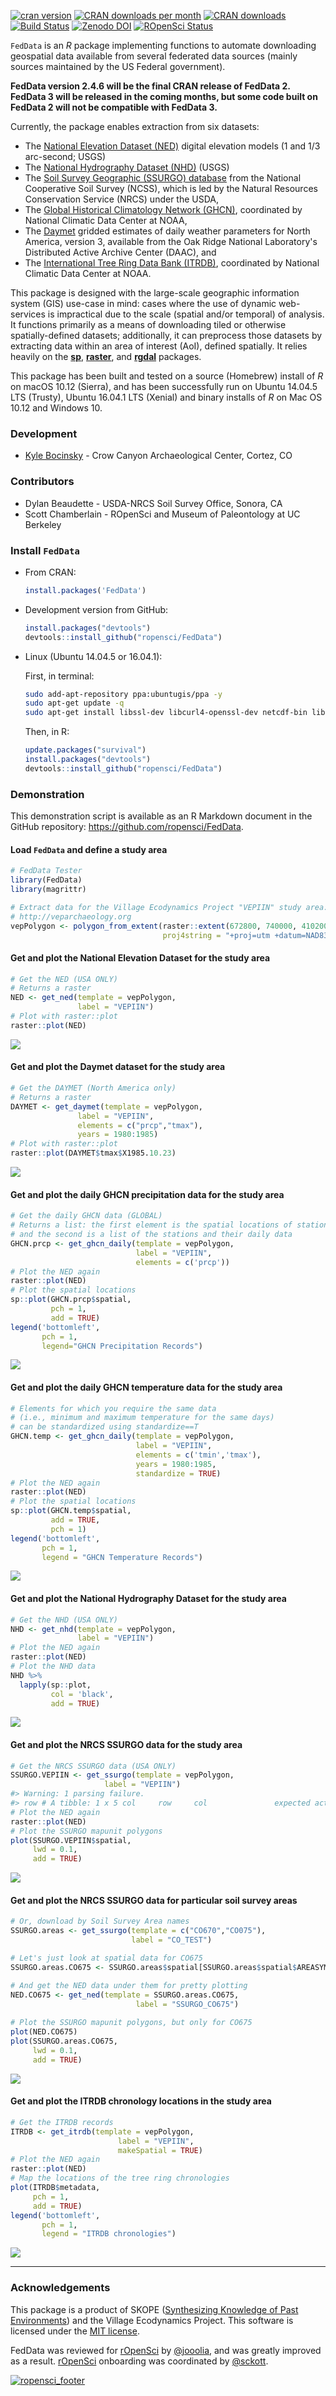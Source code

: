 
[![cran version](http://www.r-pkg.org/badges/version/FedData)](https://cran.r-project.org/package=FedData) [![CRAN downloads per month](http://cranlogs.r-pkg.org/badges/FedData)](https://github.com/metacran/cranlogs.app) [![CRAN downloads](http://cranlogs.r-pkg.org/badges/grand-total/FedData)](https://github.com/metacran/cranlogs.app) [![Build Status](https://api.travis-ci.org/ropensci/FedData.png)](https://travis-ci.org/ropensci/FedData) <!-- [![Coverage Status](https://img.shields.io/codecov/c/github/ropensci/FedData/master.svg)](https://codecov.io/github/ropensci/FedData?branch=master) --> [![Zenodo DOI](https://zenodo.org/badge/23774237.svg)](https://zenodo.org/badge/latestdoi/23774237) [![ROpenSci Status](https://ropensci.org/badges/13_status.svg)](https://github.com/ropensci/onboarding/issues/13)

`FedData` is an *R* package implementing functions to automate downloading geospatial data available from several federated data sources (mainly sources maintained by the US Federal government).

**FedData version 2.4.6 will be the final CRAN release of FedData 2. FedData 3 will be released in the coming months, but some code built on FedData 2 will not be compatible with FedData 3.**

Currently, the package enables extraction from six datasets:

-   The [National Elevation Dataset (NED)](http://ned.usgs.gov) digital elevation models (1 and 1/3 arc-second; USGS)
-   The [National Hydrography Dataset (NHD)](http://nhd.usgs.gov) (USGS)
-   The [Soil Survey Geographic (SSURGO) database](http://websoilsurvey.sc.egov.usda.gov/) from the National Cooperative Soil Survey (NCSS), which is led by the Natural Resources Conservation Service (NRCS) under the USDA,
-   The [Global Historical Climatology Network (GHCN)](http://www.ncdc.noaa.gov/data-access/land-based-station-data/land-based-datasets/global-historical-climatology-network-ghcn), coordinated by National Climatic Data Center at NOAA,
-   The [Daymet](https://daymet.ornl.gov/) gridded estimates of daily weather parameters for North America, version 3, available from the Oak Ridge National Laboratory's Distributed Active Archive Center (DAAC), and
-   The [International Tree Ring Data Bank (ITRDB)](http://www.ncdc.noaa.gov/data-access/paleoclimatology-data/datasets/tree-ring), coordinated by National Climatic Data Center at NOAA.

This package is designed with the large-scale geographic information system (GIS) use-case in mind: cases where the use of dynamic web-services is impractical due to the scale (spatial and/or temporal) of analysis. It functions primarily as a means of downloading tiled or otherwise spatially-defined datasets; additionally, it can preprocess those datasets by extracting data within an area of interest (AoI), defined spatially. It relies heavily on the [**sp**](https://cran.r-project.org/package=sp), [**raster**](https://cran.r-project.org/package=raster), and [**rgdal**](https://cran.r-project.org/package=rgdal) packages.

This package has been built and tested on a source (Homebrew) install of *R* on macOS 10.12 (Sierra), and has been successfully run on Ubuntu 14.04.5 LTS (Trusty), Ubuntu 16.04.1 LTS (Xenial) and binary installs of *R* on Mac OS 10.12 and Windows 10.

### Development

-   [Kyle Bocinsky](http://bocinsky.io) - Crow Canyon Archaeological Center, Cortez, CO

### Contributors

-   Dylan Beaudette - USDA-NRCS Soil Survey Office, Sonora, CA
-   Scott Chamberlain - ROpenSci and Museum of Paleontology at UC Berkeley

### Install `FedData`

-   From CRAN:

    ``` r
    install.packages('FedData')
    ```

-   Development version from GitHub:

    ``` r
    install.packages("devtools")
    devtools::install_github("ropensci/FedData")
    ```

-   Linux (Ubuntu 14.04.5 or 16.04.1):

    First, in terminal:

    ``` bash
    sudo add-apt-repository ppa:ubuntugis/ppa -y
    sudo apt-get update -q
    sudo apt-get install libssl-dev libcurl4-openssl-dev netcdf-bin libnetcdf-dev gdal-bin libgdal-dev
    ```

    Then, in R:

    ``` r
    update.packages("survival")
    install.packages("devtools")
    devtools::install_github("ropensci/FedData")
    ```

### Demonstration

This demonstration script is available as an R Markdown document in the GitHub repository: <https://github.com/ropensci/FedData>.

#### Load `FedData` and define a study area

``` r
# FedData Tester
library(FedData)
library(magrittr)

# Extract data for the Village Ecodynamics Project "VEPIIN" study area:
# http://veparchaeology.org
vepPolygon <- polygon_from_extent(raster::extent(672800, 740000, 4102000, 4170000),
                                  proj4string = "+proj=utm +datum=NAD83 +zone=12")
```

#### Get and plot the National Elevation Dataset for the study area

``` r
# Get the NED (USA ONLY)
# Returns a raster
NED <- get_ned(template = vepPolygon,
               label = "VEPIIN")
# Plot with raster::plot
raster::plot(NED)
```

![](inst/image/README-unnamed-chunk-6-1.png)

#### Get and plot the Daymet dataset for the study area

``` r
# Get the DAYMET (North America only)
# Returns a raster
DAYMET <- get_daymet(template = vepPolygon,
               label = "VEPIIN",
               elements = c("prcp","tmax"),
               years = 1980:1985)
# Plot with raster::plot
raster::plot(DAYMET$tmax$X1985.10.23)
```

![](inst/image/README-unnamed-chunk-7-1.png)

#### Get and plot the daily GHCN precipitation data for the study area

``` r
# Get the daily GHCN data (GLOBAL)
# Returns a list: the first element is the spatial locations of stations,
# and the second is a list of the stations and their daily data
GHCN.prcp <- get_ghcn_daily(template = vepPolygon, 
                            label = "VEPIIN", 
                            elements = c('prcp'))
# Plot the NED again
raster::plot(NED)
# Plot the spatial locations
sp::plot(GHCN.prcp$spatial,
         pch = 1,
         add = TRUE)
legend('bottomleft',
       pch = 1,
       legend="GHCN Precipitation Records")
```

![](inst/image/README-unnamed-chunk-8-1.png)

#### Get and plot the daily GHCN temperature data for the study area

``` r
# Elements for which you require the same data
# (i.e., minimum and maximum temperature for the same days)
# can be standardized using standardize==T
GHCN.temp <- get_ghcn_daily(template = vepPolygon, 
                            label = "VEPIIN", 
                            elements = c('tmin','tmax'), 
                            years = 1980:1985,
                            standardize = TRUE)
# Plot the NED again
raster::plot(NED)
# Plot the spatial locations
sp::plot(GHCN.temp$spatial,
         add = TRUE,
         pch = 1)
legend('bottomleft',
       pch = 1,
       legend = "GHCN Temperature Records")
```

![](inst/image/README-unnamed-chunk-9-1.png)

#### Get and plot the National Hydrography Dataset for the study area

``` r
# Get the NHD (USA ONLY)
NHD <- get_nhd(template = vepPolygon, 
               label = "VEPIIN")
# Plot the NED again
raster::plot(NED)
# Plot the NHD data
NHD %>%
  lapply(sp::plot,
         col = 'black',
         add = TRUE)
```

![](inst/image/README-unnamed-chunk-10-1.png)

#### Get and plot the NRCS SSURGO data for the study area

``` r
# Get the NRCS SSURGO data (USA ONLY)
SSURGO.VEPIIN <- get_ssurgo(template = vepPolygon, 
                     label = "VEPIIN")
#> Warning: 1 parsing failure.
#> row # A tibble: 1 x 5 col     row     col               expected actual expected   <int>   <chr>                  <chr>  <chr> actual 1  1276 slope.r no trailing characters     .5 file # ... with 1 more variables: file <chr>
# Plot the NED again
raster::plot(NED)
# Plot the SSURGO mapunit polygons
plot(SSURGO.VEPIIN$spatial,
     lwd = 0.1,
     add = TRUE)
```

![](inst/image/README-unnamed-chunk-11-1.png)

#### Get and plot the NRCS SSURGO data for particular soil survey areas

``` r
# Or, download by Soil Survey Area names
SSURGO.areas <- get_ssurgo(template = c("CO670","CO075"), 
                           label = "CO_TEST")

# Let's just look at spatial data for CO675
SSURGO.areas.CO675 <- SSURGO.areas$spatial[SSURGO.areas$spatial$AREASYMBOL=="CO075",]

# And get the NED data under them for pretty plotting
NED.CO675 <- get_ned(template = SSURGO.areas.CO675,
                            label = "SSURGO_CO675")
               
# Plot the SSURGO mapunit polygons, but only for CO675
plot(NED.CO675)
plot(SSURGO.areas.CO675,
     lwd = 0.1,
     add = TRUE)
```

![](inst/image/README-unnamed-chunk-12-1.png)

#### Get and plot the ITRDB chronology locations in the study area

``` r
# Get the ITRDB records
ITRDB <- get_itrdb(template = vepPolygon,
                        label = "VEPIIN",
                        makeSpatial = TRUE)
# Plot the NED again
raster::plot(NED)
# Map the locations of the tree ring chronologies
plot(ITRDB$metadata,
     pch = 1,
     add = TRUE)
legend('bottomleft',
       pch = 1,
       legend = "ITRDB chronologies")
```

![](inst/image/README-unnamed-chunk-13-1.png)

------------------------------------------------------------------------

### Acknowledgements

This package is a product of SKOPE ([Synthesizing Knowledge of Past Environments](http://www.openskope.org)) and the Village Ecodynamics Project. This software is licensed under the [MIT license](https://opensource.org/licenses/MIT).

FedData was reviewed for [rOpenSci](https://ropensci.org) by [@jooolia](https://github.com/jooolia), and was greatly improved as a result. [rOpenSci](https://ropensci.org) onboarding was coordinated by [@sckott](https://github.com/sckott).

[![ropensci\_footer](https://ropensci.org/public_images/ropensci_footer.png)](https://ropensci.org)
